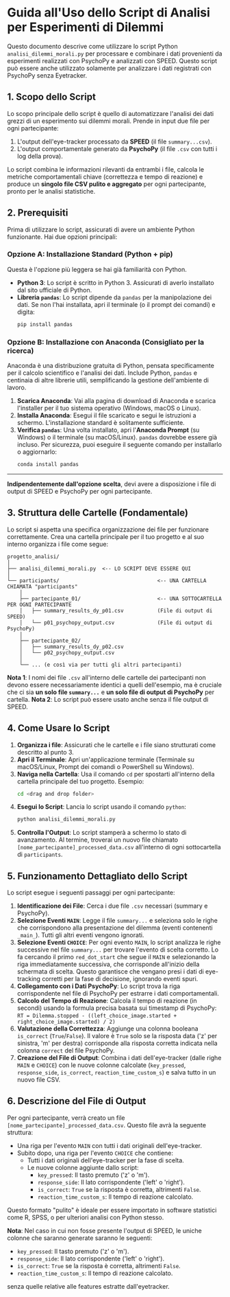 # Guida all'Uso dello Script di Analisi per Esperimenti di Dilemmi

Questo documento descrive come utilizzare lo script Python `analisi_dilemmi_morali.py` per processare e combinare i dati provenienti da esperimenti realizzati con PsychoPy e analizzati con SPEED. 
Questo script può essere anche utilizzato solamente per analizzare i dati registrati con PsychoPy senza Eyetracker. 

## 1. Scopo dello Script

Lo scopo principale dello script è quello di automatizzare l'analisi dei dati grezzi di un esperimento sui dilemmi morali. Prende in input due file per ogni partecipante:

1. L'output dell'eye-tracker processato da **SPEED** (il file `summary...csv`).
2. L'output comportamentale generato da **PsychoPy** (il file `.csv` con tutti i log della prova).

Lo script combina le informazioni rilevanti da entrambi i file, calcola le metriche comportamentali chiave (correttezza e tempo di reazione) e produce un **singolo file CSV pulito e aggregato** per ogni partecipante, pronto per le analisi statistiche.

## 2. Prerequisiti

Prima di utilizzare lo script, assicurati di avere un ambiente Python funzionante. Hai due opzioni principali:

### Opzione A: Installazione Standard (Python + pip)

Questa è l'opzione più leggera se hai già familiarità con Python.

*   **Python 3**: Lo script è scritto in Python 3. Assicurati di averlo installato dal sito ufficiale di Python.
*   **Libreria `pandas`**: Lo script dipende da `pandas` per la manipolazione dei dati. Se non l'hai installata, apri il terminale (o il prompt dei comandi) e digita:
    ```bash
    pip install pandas
    ```

### Opzione B: Installazione con Anaconda (Consigliato per la ricerca)

Anaconda è una distribuzione gratuita di Python, pensata specificamente per il calcolo scientifico e l'analisi dei dati. Include Python, `pandas` e centinaia di altre librerie utili, semplificando la gestione dell'ambiente di lavoro.

1.  **Scarica Anaconda**: Vai alla pagina di download di Anaconda e scarica l'installer per il tuo sistema operativo (Windows, macOS o Linux).
2.  **Installa Anaconda**: Esegui il file scaricato e segui le istruzioni a schermo. L'installazione standard è solitamente sufficiente.
3.  **Verifica `pandas`**: Una volta installato, apri l'**Anaconda Prompt** (su Windows) o il terminale (su macOS/Linux). `pandas` dovrebbe essere già incluso. Per sicurezza, puoi eseguire il seguente comando per installarlo o aggiornarlo:
    ```bash
    conda install pandas
    ```

---

**Indipendentemente dall'opzione scelta**, devi avere a disposizione i file di output di SPEED e PsychoPy per ogni partecipante.

## 3. Struttura delle Cartelle (Fondamentale)

Lo script si aspetta una specifica organizzazione dei file per funzionare correttamente. Crea una cartella principale per il tuo progetto e al suo interno organizza i file come segue:

```
progetto_analisi/
│
├── analisi_dilemmi_morali.py  <-- LO SCRIPT DEVE ESSERE QUI
│
└── participants/                                <-- UNA CARTELLA CHIAMATA "participants"
    │
    ├── partecipante_01/                         <-- UNA SOTTOCARTELLA PER OGNI PARTECIPANTE
    │   ├── summary_results_dy_p01.csv           (File di output di SPEED)
    │   └── p01_psychopy_output.csv              (File di output di PsychoPy)
    │
    ├── partecipante_02/
    │   ├── summary_results_dy_p02.csv
    │   └── p02_psychopy_output.csv
    │
    └── ... (e così via per tutti gli altri partecipanti)
```

**Nota 1**: I nomi dei file `.csv` all'interno delle cartelle dei partecipanti non devono essere necessariamente identici a quelli dell'esempio, ma è cruciale che ci sia **un solo file `summary...`** e **un solo file di output di PsychoPy** per cartella.
**Nota 2**: Lo script può essere usato anche senza il file output di SPEED. 


## 4. Come Usare lo Script

1. **Organizza i file**: Assicurati che le cartelle e i file siano strutturati come descritto al punto 3.
2. **Apri il Terminale**: Apri un'applicazione terminale (Terminale su macOS/Linux, Prompt dei comandi o PowerShell su Windows).
3. **Naviga nella Cartella**: Usa il comando `cd` per spostarti all'interno della cartella principale del tuo progetto. Esempio:
   ```bash
   cd <drag and drop folder>
   ```
4. **Esegui lo Script**: Lancia lo script usando il comando `python`:
   ```bash
   python analisi_dilemmi_morali.py
   ```
5. **Controlla l'Output**: Lo script stamperà a schermo lo stato di avanzamento. Al termine, troverai un nuovo file chiamato `[nome_partecipante]_processed_data.csv` all'interno di ogni sottocartella di `participants`.

## 5. Funzionamento Dettagliato dello Script

Lo script esegue i seguenti passaggi per ogni partecipante:

1. **Identificazione dei File**: Cerca i due file `.csv` necessari (summary e PsychoPy).
2. **Selezione Eventi `MAIN`**: Legge il file `summary...` e seleziona solo le righe che corrispondono alla presentazione del dilemma (eventi contenenti `_main_`). Tutti gli altri eventi vengono ignorati.
3. **Selezione Eventi `CHOICE`**: Per ogni evento `MAIN`, lo script analizza le righe successive nel file `summary...` per trovare l'evento di scelta corretto. Lo fa cercando il primo `red_dot_start` che segue il `MAIN` e selezionando la riga immediatamente successiva, che corrisponde all'inizio della schermata di scelta. Questo garantisce che vengano presi i dati di eye-tracking corretti per la fase di decisione, ignorando eventi spuri.
4. **Collegamento con i Dati PsychoPy**: Lo script trova la riga corrispondente nel file di PsychoPy per estrarre i dati comportamentali.
5. **Calcolo del Tempo di Reazione**: Calcola il tempo di reazione (in secondi) usando la formula precisa basata sui timestamp di PsychoPy:
   `RT = Dilemma.stopped - ((left_choice_image.started + right_choice_image.started) / 2)`
6. **Valutazione della Correttezza**: Aggiunge una colonna booleana `is_correct` (`True`/`False`). Il valore è `True` solo se la risposta data ('z' per sinistra, 'm' per destra) corrisponde alla risposta corretta indicata nella colonna `correct` del file PsychoPy.
7. **Creazione del File di Output**: Combina i dati dell'eye-tracker (dalle righe `MAIN` e `CHOICE`) con le nuove colonne calcolate (`key_pressed`, `response_side`, `is_correct`, `reaction_time_custom_s`) e salva tutto in un nuovo file CSV.

## 6. Descrizione del File di Output

Per ogni partecipante, verrà creato un file `[nome_partecipante]_processed_data.csv`. Questo file avrà la seguente struttura:

* Una riga per l'evento `MAIN` con tutti i dati originali dell'eye-tracker.
* Subito dopo, una riga per l'evento `CHOICE` che contiene:
  * Tutti i dati originali dell'eye-tracker per la fase di scelta.
  * Le nuove colonne aggiunte dallo script:
    * `key_pressed`: Il tasto premuto ('z' o 'm').
    * `response_side`: Il lato corrispondente ('left' o 'right').
    * `is_correct`: `True` se la risposta è corretta, altrimenti `False`.
    * `reaction_time_custom_s`: Il tempo di reazione calcolato.

Questo formato "pulito" è ideale per essere importato in software statistici come R, SPSS, o per ulteriori analisi con Python stesso.

**Nota**: Nel caso in cui non fosse presente l'output di SPEED, le uniche colonne che saranno generate saranno le seguenti:

* `key_pressed`: Il tasto premuto ('z' o 'm').
* `response_side`: Il lato corrispondente ('left' o 'right').
* `is_correct`: `True` se la risposta è corretta, altrimenti `False`.
* `reaction_time_custom_s`: Il tempo di reazione calcolato.

senza quelle relative alle features estratte dall'eyetracker.


